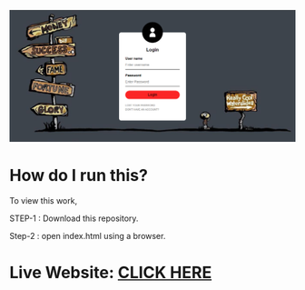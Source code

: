 

![alt text](https://github.com/siddartha19/login-form/blob/master/image/LOGIN%20PAGE.PNG)


# How do I run this?

To view this work,

STEP-1 : Download this repository.

Step-2 : open index.html using a browser.


# Live Website: [CLICK HERE](https://siddartha19.github.io/login-form/)
